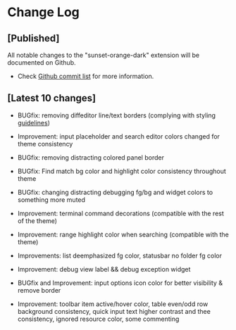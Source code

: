 # Change Log

## [Published]

All notable changes to the "sunset-orange-dark" extension will be documented on Github.

- Check [Github commit list](https://github.com/thekomer/Sunset-orange-VSCode-theme/commits/master) for more information.

## [Latest 10 changes]

- BUGfix: removing diffeditor line/text borders (complying with styling [guidelines](https://code.visualstudio.com/api/references/theme-color))

- Improvement: input placeholder and search editor colors changed for theme consistency

- BUGfix: removing distracting colored panel border

- BUGfix: Find match bg color and highlight color consistency throughout theme

- BUGfix: changing distracting debugging fg/bg and widget colors to something more muted

- Improvement: terminal command decorations (compatible with the rest of the theme)

- Improvement: range highlight color when searching (compatible with the theme)

- Improvements: list deemphasized fg color, statusbar no folder fg color

- Improvement: debug view label && debug exception widget

- BUGfix and Improvement: input options icon color for better visibility & remove border

- Improvement: toolbar item active/hover color, table even/odd row background consistency, quick input text higher contrast and thee consistency, ignored resource color, some commenting
